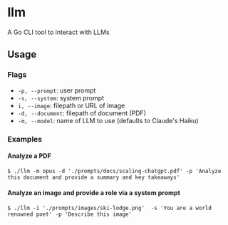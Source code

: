 # llm

A Go CLI tool to interact with LLMs

## Usage

### Flags
- `-p, --prompt`: user prompt
- `-s, --system`: system prompt
- `i, --image`: filepath or URL of image
- `-d, --document`: filepath of document (PDF)
- `-m, --model`: name of LLM to use (defaults to Claude's Haiku)


### Examples

#### Analyze a PDF

```
$ ./llm -m opus -d './prompts/docs/scaling-chatgpt.pdf' -p 'Analyze this document and provide a summary and key takeaways'
```

#### Analyze an image and provide a role via a system prompt

```
$ ./llm -i './prompts/images/ski-lodge.png'  -s 'You are a world renowned poet' -p 'Describe this image'
```

